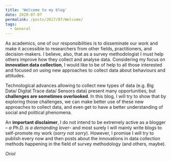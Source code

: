 ```yaml
---
title: 'Welcome to my blog'
date: 2020-07-07
permalink: /posts/2017/07/Welcome/
tags:
  - General
---
```

As academics, one of our responsibilities is to disseminate our work and make it accessible to researchers from other fields, practitioners, and decision-makers. I believe, also, that as a survey methodologist I must help others improve how they collect and analyse data. Considering my focus on **innovation data collection**, I would like to be of help to all those interested and focused on using new approaches to collect data about behaviours and attitudes.

Technological advances allowing to collect new types of data (e.g. Big Data/ Digital Trace data/ Sensors data) present many opportunities, but **challenges are sometimes overlooked**. In this blog, I will try to show that by exploring those challenges, we can make better use of these new approaches to collect data, and even get to have a better understanding of social and political phenomena.

An **important disclaimer**, I do not intend to be extremely active as a blogger – _a Ph.D. is a demanding lover_- and most surely I will mainly write blogs to self-promote my work (_sorry not sorry_). However, I promise I will try to publish every now and then posts about the innovations in data collection methods happening in the field of survey methodology (and others, maybe).

_Oriol_
